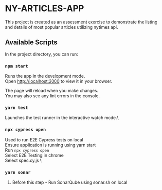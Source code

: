 # NY-ARTICLES-APP

This project is created as an assessment exercise to demonstrate the listing and details of most popular articles utilizing nytimes api.

## Available Scripts

In the project directory, you can run:

### `npm start`

Runs the app in the development mode.\
Open [http://localhost:3000](http://localhost:3000) to view it in your browser.

The page will reload when you make changes.\
You may also see any lint errors in the console.

### `yarn test`

Launches the test runner in the interactive watch mode.\

### `npx cypress open`

Used to run E2E Cypress tests on local \
Ensure application is running using yarn start \
Run `npx cypress open` \
Select E2E Testing in chrome \
Select spec.cy.js \

### `yarn sonar`

1. Before this step - Run SonarQube using sonar.sh on local